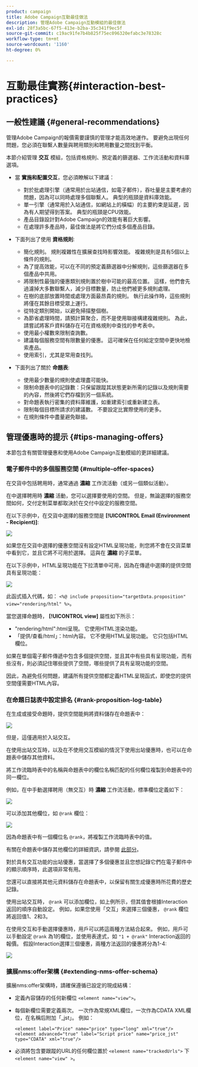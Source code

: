 ```yaml
---
product: campaign
title: Adobe Campaign互動最佳做法
description: 管理Adobe Campaign互動模組的最佳做法
exl-id: 28f3a5bc-67f5-413e-b2ba-35c341f9ec5f
source-git-commit: c19ac91fe7b4b825f75ec096320efabc3e78328c
workflow-type: tm+mt
source-wordcount: '1160'
ht-degree: 0%

---
```


# 互動最佳實務{#interaction-best-practices}

## 一般性建議 {#general-recommendations}

管理Adobe Campaign的報價需要謹慎的管理才能高效地運作。 要避免出現任何問題，您必須在聯繫人數量與聘用類別和聘用數量之間找到平衡。

本節介紹管理 **交互** 模組，包括資格規則、預定義的篩選器、工作流活動和資料庫選項。

* 當 **實施和配置交互**，您必須瞭解以下建議：

   * 對於批處理引擎（通常用於出站通信，如電子郵件），吞吐量是主要考慮的問題，因為可以同時處理多個聯繫人。 典型的瓶頸是資料庫效能。
   * 單一引擎（通常用於入站通信，如網站上的橫幅）的主要約束是延遲，因為有人期望得到答案。 典型的瓶頸是CPU效能。
   * 產品目錄設計對Adobe Campaign的效能有著巨大影響。
   * 在處理許多產品時，最佳做法是將它們分成多個產品目錄。

* 下面列出了使用 **資格規則**:

   * 簡化規則。 規則複雜性在擴展查找時影響效能。 複雜規則是具有5個以上條件的規則。
   * 為了提高效能，可以在不同的預定義篩選器中分解規則，這些篩選器在多個產品中共用。
   * 將限制性最強的優惠類別規則置於樹中可能的最高位置。 這樣，他們會先過濾掉大多數聯繫人，減少目標數量，防止他們被更多規則處理。
   * 在樹的底部放置時間或處理方面最昂貴的規則。 執行此操作時，這些規則將僅在其餘目標受眾上運行。
   * 從特定類別開始，以避免掃描整個樹。
   * 為節省處理時間，請預計算聚合，而不是使用聯接構建複雜規則。 為此，請嘗試將客戶資料儲存在可在資格規則中查找的參考表中。
   * 使用最小權數來限制查詢數。
   * 建議每個服務空間有限數量的優惠。 這可確保在任何給定空間中更快地檢索產品。
   * 使用索引，尤其是常用查找列。

* 下面列出了關於 **命題表**:

   * 使用最少數量的規則使處理盡可能快。
   * 限制命題表中的記錄數：只保留跟蹤其狀態更新所需的記錄以及規則需要的內容，然後將它們存檔到另一個系統。
   * 對命題表執行密集的資料庫維護，如重建索引或重新建立表。
   * 限制每個目標所請求的建議數。 不要設定比實際使用的更多。
   * 在規則條件中盡量避免聯接。

## 管理優惠時的提示 {#tips-managing-offers}

本節包含有關管理優惠和使用Adobe Campaign互動模組的更詳細建議。

### 電子郵件中的多個服務空間 {#multiple-offer-spaces}

在交貨中包括聘用時，通常通過 **濃縮** 工作流活動（或另一個類似活動）。

在中選擇聘用時 **濃縮** 活動，您可以選擇要使用的空間。 但是，無論選擇的服務空間如何，交付定制菜單都取決於在交付中設定的服務空間。

在以下示例中，在交貨中選擇的服務空間是 **[!UICONTROL Email (Environment - Recipient)]**:

![](assets/Interaction-best-practices-offer-space-selected.png)

如果您在交貨中選擇的優惠空間沒有設定HTML呈現功能，則您將不會在交貨菜單中看到它，並且它將不可用於選擇。 這與在 **濃縮** 的子菜單。

在以下示例中，HTML呈現功能在下拉清單中可用，因為在傳遞中選擇的提供空間具有呈現功能：

![](assets/Interaction-best-practices-HTML-rendering.png)

此函式插入代碼，如： `<%@ include proposition="targetData.proposition" view="rendering/html" %>`。

當您選擇命題時， **[!UICONTROL view]** 屬性如下所示：
* &quot;rendering/html&quot;:html呈現。 它使用HTML渲染功能。
* 「提供/查看/html」：html內容。 它不使用HTML呈現功能。 它只包括HTML欄位。

如果在單個電子郵件傳遞中包含多個提供空間，並且其中有些具有呈現功能，而有些沒有，則必須記住哪些提供了空間，哪些提供了具有呈現功能的空間。

因此，為避免任何問題，建議所有提供空間都定義HTML呈現函式，即使您的提供空間僅需要HTML內容。

### 在命題日誌表中設定排名 {#rank-proposition-log-table}

在生成或接受命題時，提供空間能夠將資料儲存在命題表中：

![](assets/Interaction-best-practices-offer-space-storage.png)

但是，這僅適用於入站交互。

在使用出站交互時，以及在不使用交互模組的情況下使用出站優惠時，也可以在命題表中儲存其他資料。

將工作流臨時表中的名稱與命題表中的欄位名稱匹配的任何欄位複製到命題表中的同一欄位。

例如，在中手動選擇聘用（無交互）時 **濃縮** 工作流活動，標準欄位定義如下：

![](assets/Interaction-best-practices-manual-offer-std-fields.png)

可以添加其他欄位，如 `@rank` 欄位：

![](assets/Interaction-best-practices-manual-offer-add-fields.png)

因為命題表中有一個欄位名 `@rank`，將複製工作流臨時表中的值。

有關在命題表中儲存其他欄位的詳細資訊，請參閱 [此部分](interaction-send-offers.md#storing-offer-rankings-and-weights)。

對於具有交互功能的出站優惠，當選擇了多個優惠並且您想記錄它們在電子郵件中的顯示順序時，此選項非常有用。

您還可以直接將其他元資料儲存在命題表中，以保留有關生成優惠時所花費的歷史記錄。

使用出站交互時， `@rank` 可以添加欄位，如上例所示，但其值會根據Interaction返回的順序自動設定。 例如，如果您使用「交互」來選擇三個優惠， `@rank` 欄位將返回值1、2和3。

在使用交互和手動選擇優惠時，用戶可以將這兩種方法結合起來。 例如，用戶可以手動設定 `@rank` 為1的欄位，並使用表達式，如 `"1 + @rank"` Interaction返回的報價。 假設Interaction選擇三個優惠，兩種方法返回的優惠將分為1-4:

![](assets/Interaction-best-practices-manual-offer-combined.png)

### 擴展nms:offer架構 {#extending-nms-offer-schema}

擴展nms:offer架構時，請確保遵循已設定的現成結構：
* 定義內容儲存的任何新欄位 `<element name="view">`。
* 每個新欄位需要定義兩次。 一次作為常規XML欄位，一次作為CDATA XML欄位，在名稱后附加「_jst」。 例如：

   ```
   <element label="Price" name="price" type="long" xml="true"/>
   <element advanced="true" label="Script price" name="price_jst" type="CDATA" xml="true"/>
   ```

* 必須將包含要跟蹤的URL的任何欄位置於 `<element name="trackedUrls">` 下 `<element name="view" >`。
